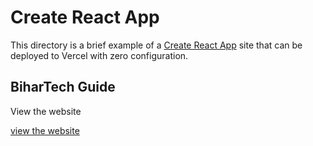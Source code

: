 # Create React App

This directory is a brief example of a [Create React App](https://github.com/facebook/create-react-app) site that can be deployed to Vercel with zero configuration.

## BiharTech Guide
View the website 

[view the website](bihartechguide.vercel.app)
